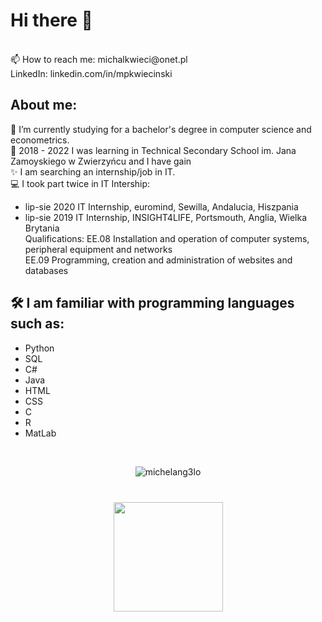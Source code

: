 # Hi there 👋

 <br />
📫 How to reach me: michalkwieci@onet.pl
 <br />
LinkedIn: linkedin.com/in/mpkwiecinski
 <br />

## About me:
🔭 I’m currently studying for a bachelor's degree in computer science and econometrics. <br />
:school: 2018 - 2022 I was learning in Technical Secondary School im. Jana Zamoyskiego w Zwierzyńcu and I have gain  <br />
✨ I am searching an internship/job in IT.<br />
:computer: I took part twice in IT Intership:
* lip-sie 2020 IT Internship, euromind, Sewilla, Andalucia, Hiszpania
* lip-sie 2019 IT Internship, INSIGHT4LIFE, Portsmouth, Anglia, Wielka Brytania <br />
Qualifications:
EE.08 Installation and operation of computer systems, peripheral equipment and networks <br />
EE.09 Programming, creation and administration of websites and databases <br />


## 🛠 I am familiar with programming languages such as:
* Python
* SQL
* C#
* Java
* HTML
* CSS
* C
* R
* MatLab
<br />



<div align='center'>
<p align='center'>
   <img src="https://github-readme-stats.vercel.app/api/top-langs?username=michelang3lo&show_icons=true&locale=en&layout=compact" alt="michelang3lo" />
</p>
</div>


<div align="center" style="margin: 40px 0">
   <a href="https://github.com/MichelAng3lo/github-profile-views-counter">
       <img width="175px" src="https://komarev.com/ghpvc/?username=MichelAng3lo&color=DE002D">
   </a>
</div>


